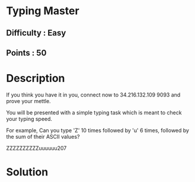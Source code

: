 # Typing Master
## Difficulty : Easy
## Points : 50

# Description
If you think you have it in you, connect now to 34.216.132.109 9093 and prove your mettle.

You will be presented with a simple typing task which is meant to check your typing speed.

For example, Can you type 'Z' 10 times followed by 'u' 6 times, followed by the sum of their ASCII values?

ZZZZZZZZZZuuuuuu207

# Solution
